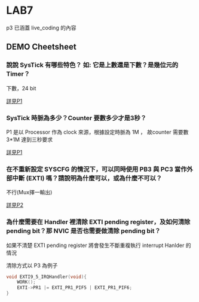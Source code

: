 # LAB7

p3 已涵蓋 live_coding 的內容

## DEMO Cheetsheet

### 說說 SysTick 有哪些特色？ 如: 它是上數還是下數？是幾位元的 Timer？

下數，24 bit

[詳見P1](https://github.com/chilin0525/NCTUCS_MPSL_LAB/blob/master/LAB7/P1/README.md)

### SysTick 時脈為多少？Counter 要數多少才是3秒？

P1 是以 Processor 作為 clock 來源，根據設定時脈為 1M ， 故counter 需要數 3*1M 達到三秒要求

[詳見P1](https://github.com/chilin0525/NCTUCS_MPSL_LAB/blob/master/LAB7/P1/README.md)

### 在不重新設定 SYSCFG 的情況下，可以同時使用 PB3 與 PC3 當作外部中斷 (EXTI) 嗎？請說明為什麼可以，或為什麼不可以？

不行(Mux擇一輸出)

[詳見P2]()

### 為什麼需要在 Handler 裡清除 EXTI pending register，及如何清除 pending bit？那 NVIC 是否也需要做清除 pending bit？

如果不清楚 EXTI pending register 將會發生不斷重複執行 interrupt Hanlder 的情況

清除方式以 P3 為例子

```c
void EXTI9_5_IRQHandler(void){
	WORK();
	EXTI->PR1 |= EXTI_PR1_PIF5 | EXTI_PR1_PIF6;
}
```
